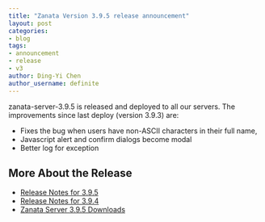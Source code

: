 ```yaml
---
title: "Zanata Version 3.9.5 release announcement"
layout: post
categories:
- blog
tags:
- announcement
- release
- v3
author: Ding-Yi Chen
author_username: definite
---
```

zanata-server-3.9.5 is released and deployed to all our servers.
The improvements since last deploy (version 3.9.3) are:

 * Fixes the bug when users have non-ASCII characters in their full name,
 * Javascript alert and confirm dialogs become modal
 * Better log for exception


## More About the Release

- [Release Notes for 3.9.5](http://docs.zanata.org/en/latest/release-notes/#395)
- [Release Notes for 3.9.4](http://docs.zanata.org/en/latest/release-notes/#394)
- [Zanata Server 3.9.5 Downloads](https://github.com/zanata/zanata-server/releases/tag/server-3.9.5)

